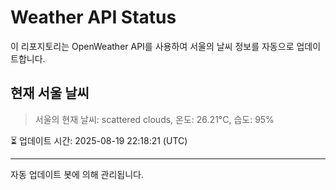 
# Weather API Status

이 리포지토리는 OpenWeather API를 사용하여 서울의 날씨 정보를 자동으로 업데이트합니다.

## 현재 서울 날씨
> 서울의 현재 날씨: scattered clouds, 온도: 26.21°C, 습도: 95%

⏳ 업데이트 시간: 2025-08-19 22:18:21 (UTC)

---
자동 업데이트 봇에 의해 관리됩니다.
